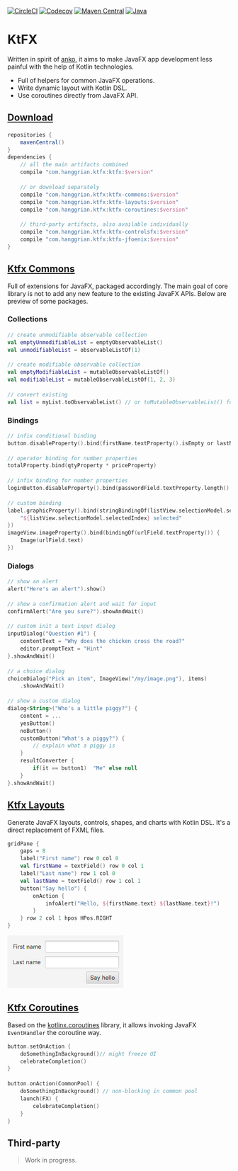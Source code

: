 [![CircleCI](https://img.shields.io/circleci/build/gh/hanggrian/ktfx)](https://app.circleci.com/pipelines/github/hanggrian/ktfx/)
[![Codecov](https://img.shields.io/codecov/c/gh/hanggrian/ktfx)](https://app.codecov.io/gh/hanggrian/ktfx/)
[![Maven Central](https://img.shields.io/maven-central/v/com.hanggrian.ktfx/ktfx)](https://repo1.maven.org/maven2/com/hanggrian/ktfx/ktfx/)
[![Java](https://img.shields.io/badge/java-8+-informational)](https://docs.oracle.com/javase/8/)

# KtFX

Written in spirit of [anko](https://github.com/Kotlin/anko/), it aims to make
JavaFX app development less painful with the help of Kotlin technologies.

- Full of helpers for common JavaFX operations.
- Write dynamic layout with Kotlin DSL.
- Use coroutines directly from JavaFX API.

## [Download](https://github.com/hanggrian/ktfx/wiki/Download/)

```gradle
repositories {
    mavenCentral()
}
dependencies {
    // all the main artifacts combined
    compile "com.hanggrian.ktfx:ktfx:$version"

    // or download separately
    compile "com.hanggrian.ktfx:ktfx-commons:$version"
    compile "com.hanggrian.ktfx:ktfx-layouts:$version"
    compile "com.hanggrian.ktfx:ktfx-coroutines:$version"

    // third-party artifacts, also available individually
    compile "com.hanggrian.ktfx:ktfx-controlsfx:$version"
    compile "com.hanggrian.ktfx:ktfx-jfoenix:$version"
}
```

## [Ktfx Commons](https://github.com/hanggrian/ktfx/wiki/Ktfx-Commons-–-Threads/)

Full of extensions for JavaFX, packaged accordingly. The main goal of core
library is not to add any new feature to the existing JavaFX APIs. Below are
preview of some packages.

### Collections

```kt
// create unmodifiable observable collection
val emptyUnmodifiableList = emptyObservableList()
val unmodifiableList = observableListOf(1)

// create modifiable observable collection
val emptyModifiableList = mutableObservableListOf()
val modifiableList = mutableObservableListOf(1, 2, 3)

// convert existing
val list = myList.toObservableList() // or toMutableObservableList() for modifiable version
```

### Bindings

```kt
// infix conditional binding
button.disableProperty().bind(firstName.textProperty().isEmpty or lastName.textProperty().isEmpty)

// operator binding for number properties
totalProperty.bind(qtyProperty * priceProperty)

// infix binding for number properties
loginButton.disableProperty().bind(passwordField.textProperty.length() less 4)

// custom binding
label.graphicProperty().bind(stringBindingOf(listView.selectionModel.selectedIndexProperty()) {
    "${listView.selectionModel.selectedIndex} selected"
})
imageView.imageProperty().bind(bindingOf(urlField.textProperty()) {
    Image(urlField.text)
})
```

### Dialogs

```kt
// show an alert
alert("Here's an alert").show()

// show a confirmation alert and wait for input
confirmAlert("Are you sure?").showAndWait()

// custom init a text input dialog
inputDialog("Question #1") {
    contentText = "Why does the chicken cross the road?"
    editor.promptText = "Hint"
}.showAndWait()

// a choice dialog
choiceDialog("Pick an item", ImageView("/my/image.png"), items)
    .showAndWait()

// show a custom dialog
dialog<String>("Who's a little piggy?") {
    content = ...
    yesButton()
    noButton()
    customButton("What's a piggy?") {
        // explain what a piggy is
    }
    resultConverter {
        if(it == button1)  "Me" else null
    }
}.showAndWait()
```

## [Ktfx Layouts](https://github.com/hanggrian/ktfx/wiki/Ktfx-Layouts/)

Generate JavaFX layouts, controls, shapes, and charts with Kotlin DSL. It's a
direct replacement of FXML files.

```kt
gridPane {
    gaps = 8
    label("First name") row 0 col 0
    val firstName = textField() row 0 col 1
    label("Last name") row 1 col 0
    val lastName = textField() row 1 col 1
    button("Say hello") {
        onAction {
            infoAlert("Hello, ${firstName.text} ${lastName.text}!")
        }
    } row 2 col 1 hpos HPos.RIGHT
}
```

![Layouts preview.](https://github.com/hanggrian/ktfx/raw/assets/preview_layouts.png)

## [Ktfx Coroutines](https://github.com/hanggrian/ktfx/wiki/Ktfx-Coroutines/)

Based on the [kotlinx.coroutines](https://github.com/Kotlin/kotlinx.coroutines)
library, it allows invoking JavaFX `EventHandler` the coroutine way.

```kt
button.setOnAction {
    doSomethingInBackground()// might freeze UI
    celebrateCompletion()
}

button.onAction(CommonPool) {
    doSomethingInBackground() // non-blocking in common pool
    launch(FX) {
        celebrateCompletion()
    }
}
```

## Third-party

> Work in progress.
